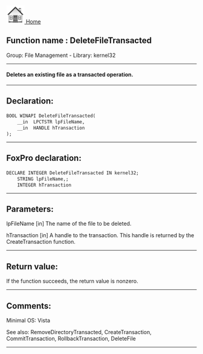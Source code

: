 [<img src="../../images/home.png"> Home ](https://github.com/VFPX/Win32API)  

## Function name : DeleteFileTransacted
Group: File Management - Library: kernel32    
***  


#### Deletes an existing file as a transacted operation.
***  


## Declaration:
```foxpro  
BOOL WINAPI DeleteFileTransacted(
	__in  LPCTSTR lpFileName,
	__in  HANDLE hTransaction
);  
```  
***  


## FoxPro declaration:
```foxpro  
DECLARE INTEGER DeleteFileTransacted IN kernel32;
	STRING lpFileName,;
	INTEGER hTransaction  
```  
***  


## Parameters:
lpFileName [in]
The name of the file to be deleted.

hTransaction [in]
A handle to the transaction. This handle is returned by the CreateTransaction function.  
***  


## Return value:
If the function succeeds, the return value is nonzero.  
***  


## Comments:
Minimal OS: Vista  
  
See also: RemoveDirectoryTransacted, CreateTransaction, CommitTransaction, RollbackTransaction, DeleteFile   
  
***  

